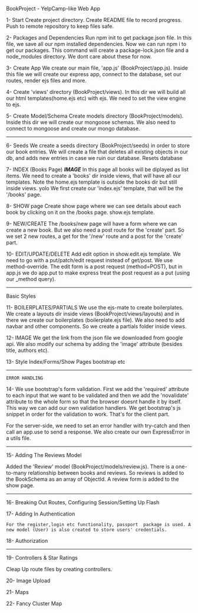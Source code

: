 BookProject - YelpCamp-like Web App


1- Start
Create project directory. Create README file to record progress. Push to remote repository to keep files safe.

2- Packages and Dependencies 
Run npm init to get package.json file. In this file, we save all our npm installed dependencies. Now we can run npm i <package> to get our packages. This command will create a package-lock.json file and a node_modules directory. We dont care about these for now.

3- Create App
We create our main file, 'app.js' (BookProject/app.js). Inside this file we will create our express app, connect to the database, set our routes, render ejs files and more.

4- Create 'views' directory (BookProject/views). In this dir we will build all our html templates(home.ejs etc) with ejs.
We need to set the view engine to ejs.

5- Create Model/Schema
Create models directory (BookProject/models). Inside this dir we will create our mongoose schemas.
We also need to connect to mongoose and create our mongo database.

--------------------------------------------------------------

6- Seeds
We create a seeds directory (BookProject/seeds) in order to store our book entries. We will create a file that deletes all existing objects in our db, and adds new entries in case we ruin our database. Resets database

7- INDEX (Books Page) ***IMAGE***
In this page all books will be diplayed as list items. We need to create a 'books' dir inside views, that will have all our templates. Note the home.ejs template is outside the books dir but still inside views. yolo
We first create our 'index.ejs' template, that will be the '/books' page. 

8- SHOW page
Create show page where we can see details about each book by clicking on it on the /books page. show.ejs template.

9- NEW/CREATE
The /books/new page will have a form where we can create a new book. But we also need a post route for the 'create' part. So we set 2 new routes, a get for the '/new' route and a post for the 'create' part.

10- EDIT/UPDATE/DELETE
Add edit option in show.edit.ejs template. We need to go with a put/patch/edit request instead of get/post. We use method-override. The edit form is a post request (method=POST), but in app.js we do app.put to make express treat the post request as a put (using our _method query).

--------------------------------------------------------------

 Basic Styles

11- BOILERPLATES/PARTIALS
We use the ejs-mate to create boilerplates. We create a layouts dir inside views (BookProject/views/layouts) and in there we create our boilerplates (boilerplate.ejs file).
We also need to add navbar and other components. So we create a partials folder inside views.


12- IMAGE
We get the link from the json file we downloaded from google api. We also modify our schema by adding the 'image' attribute (besides title, authors etc).

13- Style Index/Forms/Show Pages
bootstrap etc

--------------------------------------------------------------

	ERROR HANDLING

14- We use bootstrap's form validation. First we add the 'required' attribute to each input that we want to be validated and then we add the 'novalidate' attribute to the whole form so that the browser doesnt handle it by itself. This way we can add our own validation handlers.
We get bootstrap's js snippet in order for the validation to work. That's for the client part.

For the server-side, we need to set an error handler with try-catch and then call an app.use to send a response.
We also create our own ExpressError in a utils file.

--------------------------------------------------------------

15- Adding The Reviews Model

Added the 'Review' model (BookProject/models/review.js). There is a one-to-many relationship between books and reviews. So reviews is added to the BookSchema as an array of ObjectId.
A review form is added to the show page.


--------------------------------------------------------------
 16- Breaking Out Routes, Configuring Session/Setting Up Flash

 17- Adding In Authentication
	
	For the register,login etc functionality, passport 	package is used. A new model (User) is also created to store users' credentials.

18- Authorization

--------------------------------------------------------------


19- Controllers & Star Ratings

Cleap Up route files by creating controllers.


20- Image Upload

21- Maps

22- Fancy Cluster Map

















